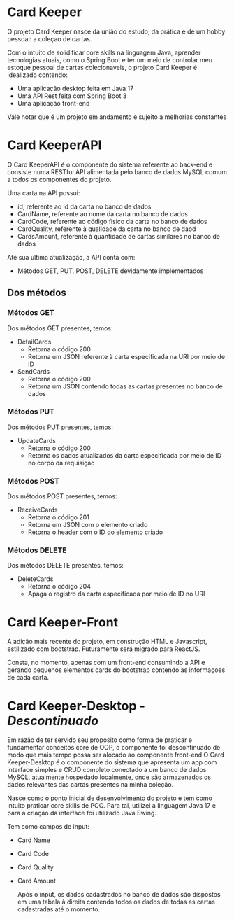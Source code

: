 # Card Keeper
 O projeto Card Keeper nasce da união do estudo, da prática e de um hobby pessoal: a coleçao de cartas.
 
 Com o intuito de solidificar core skills na linguagem Java, aprender tecnologias atuais, como o Spring Boot e ter um meio de controlar meu estoque pessoal de cartas colecionaveis, o projeto Card Keeper é idealizado contendo:
 - Uma aplicação desktop feita em Java 17
 - Uma API Rest feita com Spring Boot 3
 - Uma aplicação front-end
   
Vale notar que é um projeto em andamento e sujeito a melhorias constantes

# Card KeeperAPI
O Card KeeperAPI é o componente do sistema referente ao back-end e consiste numa RESTful API alimentada pelo banco de dados MySQL comum a todos os componentes do projeto.

Uma carta na API possui:
- id, referente ao id da carta no banco de dados
- CardName, referente ao nome da carta no banco de dados
- CardCode, referente ao código fisico da carta no banco de dados
- CardQuality, referente à qualidade da carta no banco de daod
- CardsAmount, referente à quantidade de cartas similares no banco de dados

Até sua ultima atualização, a API conta com:
- Métodos GET, PUT, POST, DELETE devidamente implementados

## Dos métodos
### Métodos GET
Dos métodos GET presentes, temos:
- DetailCards
  - Retorna o código 200
  - Retorna um JSON referente à carta especificada na URI por meio de ID
- SendCards
  - Retorna o código 200
  - Retorna um JSON contendo todas as cartas presentes no banco de dados
### Métodos PUT
Dos métodos PUT presentes, temos:
- UpdateCards
  - Retorna o código 200
  - Retorna os dados atualizados da carta especificada por meio de ID no corpo da requisição
### Métodos POST
Dos métodos POST presentes, temos:
- ReceiveCards
  - Retorna o código 201
  - Retorna um JSON com o elemento criado
  - Retorna o header com o ID do elemento criado
### Métodos DELETE
Dos métodos DELETE presentes, temos:
- DeleteCards
  - Retorna o código 204
  - Apaga o registro da carta especificada por meio de ID no URI

# Card Keeper-Front
A adição mais recente do projeto, em construção HTML e Javascript, estilizado com bootstrap. Futuramente será migrado para ReactJS.

Consta, no momento, apenas com um front-end consumindo a API e gerando pequenos elementos cards do bootstrap contendo as informaçoes de cada carta.

# Card Keeper-Desktop - _Descontinuado_
Em razão de ter servido seu proposito como forma de praticar e fundamentar conceitos core de OOP, o componente foi descontinuado de modo que mais tempo possa ser alocado ao componente front-end 
O Card Keeper-Desktop é o componente do sistema que apresenta um app com interface simples e CRUD completo conectado a um banco de dados MySQL, atualmente hospedado localmente, onde são armazenados os dados relevantes das cartas presentes na minha coleção.

Nasce como o ponto inicial de desenvolvimento do projeto e tem como intuito praticar core skills de POO. Para tal, utilizei a linguagem Java 17 e para a criação da interface foi utilizado Java Swing.

Tem como campos de input:
- Card Name
- Card Code
- Card Quality
- Card Amount

  Após o input, os dados cadastrados no banco de dados são dispostos em uma tabela à direita contendo todos os dados de todas as cartas cadastradas até o momento.
